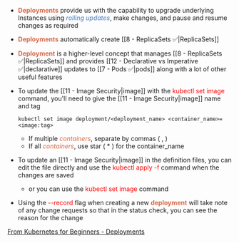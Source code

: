 - <b><span style="color:#d46644">Deployments</span></b> provide us with the capability to upgrade underlying Instances using <i><span style="color:#477bbe">rolling updates</span></i>, make changes, and pause and resume changes as required

- <b><span style="color:#d46644">Deployments</span></b> automatically create [[8 - ReplicaSets ✅|ReplicaSets]]

- <b><span style="color:#d46644">Deployment</span></b> is a higher-level concept that manages [[8 - ReplicaSets ✅|ReplicaSets]] and provides [[12 - Declarative vs Imperative ✅|declarative]] updates to [[7 - Pods ✅|pods]] along with a lot of other useful features

- To update the [[11 - Image Security|image]] with the <span style="color:red">kubectl set image</span> command, you'll need to give the [[11 - Image Security|image]] name and tag

	`kubectl set image deployment/<deployment_name> <container_name>=<image:tag>`

	- If multiple <i><span style="color:#d46644">containers</span></i>, separate by commas ( , )
	- If all <i><span style="color:#d46644">containers</span></i>, use star ( * ) for the container_name

- To update an [[11 - Image Security|image]] in the definition files, you can edit the file directly and use the <span style="color:red">kubectl apply -f</span> command when the changes are saved
	- or you can use the <span style="color:red">kubectl set image</span> command

- Using the <span style="color:red">--record</span> flag when creating a new <b><span style="color:#d46644">deployment</span></b> will take note of any change requests so that in the status check, you can see the reason for the change

[From Kubernetes for Beginners - Deployments](onenote:Kubernetes%20for%20Beginners.one#Deployments&section-id={5D5A45D8-45DB-1442-8EBF-F2131933F0D4}&page-id={979D8C6B-5CB4-1D44-A98F-45B24F42B81B}&end&base-path=https://d.docs.live.net/a8ff567768035d78/Documents/Kubernetes)